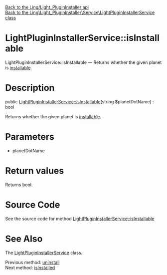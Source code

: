 [Back to the Ling/Light_PluginInstaller api](https://github.com/lingtalfi/Light_PluginInstaller/blob/master/doc/api/Ling/Light_PluginInstaller.md)<br>
[Back to the Ling\Light_PluginInstaller\Service\LightPluginInstallerService class](https://github.com/lingtalfi/Light_PluginInstaller/blob/master/doc/api/Ling/Light_PluginInstaller/Service/LightPluginInstallerService.md)


LightPluginInstallerService::isInstallable
================



LightPluginInstallerService::isInstallable — Returns whether the given planet is [installable](https://github.com/lingtalfi/TheBar/blob/master/discussions/import-install.md#summary).




Description
================


public [LightPluginInstallerService::isInstallable](https://github.com/lingtalfi/Light_PluginInstaller/blob/master/doc/api/Ling/Light_PluginInstaller/Service/LightPluginInstallerService/isInstallable.md)(string $planetDotName) : bool




Returns whether the given planet is [installable](https://github.com/lingtalfi/TheBar/blob/master/discussions/import-install.md#summary).




Parameters
================


- planetDotName

    


Return values
================

Returns bool.








Source Code
===========
See the source code for method [LightPluginInstallerService::isInstallable](https://github.com/lingtalfi/Light_PluginInstaller/blob/master/Service/LightPluginInstallerService.php#L322-L325)


See Also
================

The [LightPluginInstallerService](https://github.com/lingtalfi/Light_PluginInstaller/blob/master/doc/api/Ling/Light_PluginInstaller/Service/LightPluginInstallerService.md) class.

Previous method: [uninstall](https://github.com/lingtalfi/Light_PluginInstaller/blob/master/doc/api/Ling/Light_PluginInstaller/Service/LightPluginInstallerService/uninstall.md)<br>Next method: [isInstalled](https://github.com/lingtalfi/Light_PluginInstaller/blob/master/doc/api/Ling/Light_PluginInstaller/Service/LightPluginInstallerService/isInstalled.md)<br>

